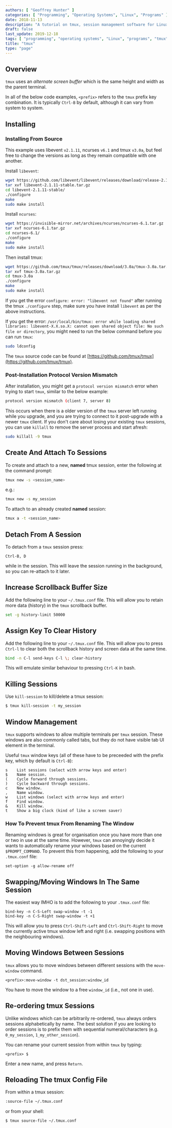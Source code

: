 ```yaml
---
authors: [ "Geoffrey Hunter" ]
categories: [ "Programming", "Operating Systems", "Linux", "Programs" ]
date: 2018-11-13
description: "A tutorial on tmux, session management software for Linux."
draft: false
last_update: 2019-12-18
tags: [ "programming", "operating systems", "Linux", "programs", "tmux", "sessions", "detach", "windows", "panes", "scrollback", "buffers", "history", "installation", "install", "libevent", "ncurses" ]
title: "tmux"
type: "page"
---
```


## Overview

`tmux` uses an _alternate screen buffer_ which is the same height and width as the parent terminal.

In all of the below code examples, `<prefix>` refers to the `tmux` prefix key combination. It is typically `Ctrl-B` by default, although it can vary from system to system.

## Installing

### Installing From Source

This example uses libevent `v2.1.11`, ncurses `v6.1` and tmux `v3.0a`, but feel free to change the versions as long as they remain compatible with one another.

Install `libevent`:

```bash
wget https://github.com/libevent/libevent/releases/download/release-2.1.11-stable/libevent-2.1.11-stable.tar.gz
tar xvf libevent-2.1.11-stable.tar.gz
cd libevent-2.1.11-stable/
./configure
make
sudo make install
```

Install `ncurses`:

```bash
wget https://invisible-mirror.net/archives/ncurses/ncurses-6.1.tar.gz
tar xvf ncurses-6.1.tar.gz
cd ncurses-6.1/
./configure
make
sudo make install
```

Then install tmux:

```bash
wget https://github.com/tmux/tmux/releases/download/3.0a/tmux-3.0a.tar.gz
tar xvf tmux-3.0a.tar.gz
cd tmux-3.0a
./configure
make
sudo make install
```

If you get the error `configure: error: "libevent not found"` after running the tmux `./configure` step, make sure you have install `libevent` as per the above instructions.

If you get the error: `/usr/local/bin/tmux: error while loading shared libraries: libevent-X.X.so.X: cannot open shared object file: No such file or directory`, you might need to run the below command before you can run `tmux`:

```bash
sudo ldconfig
```

The `tmux` source code can be found at [https://github.com/tmux/tmux](https://github.com/tmux/tmux).

### Post-Installation Protocol Version Mismatch

After installation, you might get a `protocol version mismatch` error when trying to start `tmux`, similar to the below example:

```bash
protocol version mismatch (client 7, server 8)
```

This occurs when there is a older version of the `tmux` server left running while you upgrade, and you are trying to connect to it post-upgrade with a newer `tmux` client. If you don't care about losing your existing `tmux` sessions, you can use `killall` to remove the server process and start afresh:

```bash
sudo killall -9 tmux
```

## Create And Attach To Sessions

To create and attach to a new, **named** tmux session, enter the following at the command prompt:

```sh
tmux new -s <session_name>
```

e.g.:
```sh
tmux new -s my_session
```

To attach to an already created **named** session:

```sh
tmux a -t <session_name>
```

## Detach From A Session

To detach from a `tmux` session press:

```
Ctrl-B, D
```

while in the session. This will leave the session running in the background, so you can re-attach to it later.

## Increase Scrollback Buffer Size

Add the following line to your `~/.tmux.conf` file. This will allow you to retain more data (history) in the `tmux` scrollback buffer.

```sh
set -g history-limit 50000
```

## Assign Key To Clear History

Add the following line to your `~/.tmux.conf` file. This will allow you to press `Ctrl-l` to clear both the scrollback history and screen data at the same time.

```sh
bind -n C-l send-keys C-l \; clear-history
```

This will emulate similar behaviour to pressing `Ctrl-K` in bash.

## Killing Sessions

Use `kill-session` to kill/delete a tmux session:

```sh
$ tmux kill-session -t my_session
```

## Window Management

`tmux` supports windows to allow multiple terminals per `tmux` session. These windows are also commonly called tabs, but they do not have visible tab UI element in the terminal.

Useful `tmux` window keys (all of these have to be preceeded with the prefix key, which by default is `Ctrl-B`):

```text
s    List sessions (select with arrow keys and enter)
$    Name session.
(    Cycle forward through sessions.
)    Cycle backward through sessions.
c    New window.
,    Name window.
w    List windows (select with arrow keys and enter)
f    Find window.
&    Kill window.
t    Show a big clock (kind of like a screen saver)
```

### How To Prevent tmux From Renaming The Window

Renaming windows is great for organisation once you have more than one or two in use at the same time. However, `tmux` can annoyingly decide it wants to automatically rename your windows based on the current `$PROMPT_COMMAND`. To prevent this from happening, add the following to your `.tmux.conf` file:

```text
set-option -g allow-rename off
```

## Swapping/Moving Windows In The Same Session

The easiest way IMHO is to add the following to your `.tmux.conf` file:

```text
bind-key -n C-S-Left swap-window -t -1
bind-key -n C-S-Right swap-window -t +1
```

This will allow you to press `Ctrl-Shift-Left` and `Ctrl-Shift-Right` to move the currently active tmux window left and right (i.e. swapping positions with the neighbouring windows).

## Moving Windows Between Sessions

`tmux` allows you to move windows between different sessions with the `move-window` command.

```text
<prefix>:move-window -t dst_session:window_id
```

You have to move the window to a free `window_id` (i.e., not one in use).

## Re-ordering tmux Sessions

Unlike windows which can be arbitrarily re-ordered, `tmux` always orders sessions alphabetically by name. The best solution if you are looking to order sessions is to prefix them with sequential numeral/characters (e.g. `0_my_session`, `1_my_other_session`).

You can rename your current session from within `tmux` by typing:

```text
<prefix> $
```

Enter a new name, and press `Return`.

## Reloading The tmux Config File

From within a tmux session:

```sh
:source-file ~/.tmux.conf
```

or from your shell:

```sh
$ tmux source-file ~/.tmux.conf
```